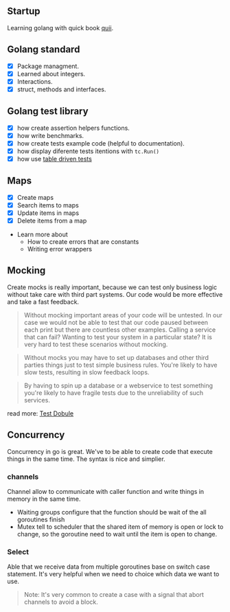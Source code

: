 ## Startup

Learning golang with quick book [quii](https://quii.gitbook.io/learn-go-with-tests/).

## Golang standard

- [x] Package managment.
- [x] Learned about integers.
- [x] Interactions.
- [x] struct, methods and interfaces.

## Golang test library

- [x] how create assertion helpers functions.
- [x] how write benchmarks.
- [x] how create tests example code (helpful to documentation).
- [x] how display diferente tests itentions with `tc.Run()`
- [x] how use [table driven tests](https://github.com/golang/go/wiki/TableDrivenTests)

## Maps

- [x] Create maps
- [x] Search items to maps
- [x] Update items in maps
- [x] Delete items from a map
- Learn more about
  - How to create errors that are constants
  - Writing error wrappers


## Mocking
Create mocks is really important, because we can test only business logic without
take care with third part systems. Our code would be more effective and take a fast
feedback.

> Without mocking important areas of your code will be untested. In our case we would not be able to test that our code paused between each print but there are countless other examples. Calling a service that can fail? Wanting to test your system in a particular state? It is very hard to test these scenarios without mocking.

> Without mocks you may have to set up databases and other third parties things just to test simple business rules. You're likely to have slow tests, resulting in slow feedback loops.

> By having to spin up a database or a webservice to test something you're likely to have fragile tests due to the unreliability of such services.

read more: [Test Dobule](https://martinfowler.com/bliki/TestDouble.html)

## Concurrency
Concurrency in go is great. We've to be able to create code that execute things in the same time. The syntax is nice and simplier.

### channels
Channel allow to communicate with caller function and write things in memory in the same time.
- Waiting groups configure that the function should be wait of the all goroutines finish
- Mutex tell to scheduler that the shared item of memory is open or lock to change, so the goroutine need to wait until the item is open to change.

### Select
Able that we receive data from multiple goroutines base on switch case statement. It's very helpful when we need to choice which data we want to use.
> Note: It's very common to create a case with a signal that abort channels to avoid a block.